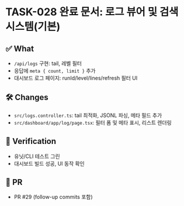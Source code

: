 # TASK-028 완료 문서: 로그 뷰어 및 검색 시스템(기본)

## ✅ What
- `/api/logs` 구현: tail, 레벨 필터
- 응답에 `meta { count, limit }` 추가
- 대시보드 로그 페이지: runId/level/lines/refresh 필터 UI

## 🛠 Changes
- `src/logs.controller.ts`: tail 최적화, JSONL 파싱, 메타 필드 추가
- `src/dashboard/app/log/page.tsx`: 필터 폼 및 메타 표시, 리스트 렌더링

## 🧪 Verification
- 유닛/CLI 테스트 그린
- 대시보드 빌드 성공, UI 동작 확인

## 🔗 PR
- PR #29 (follow-up commits 포함)


